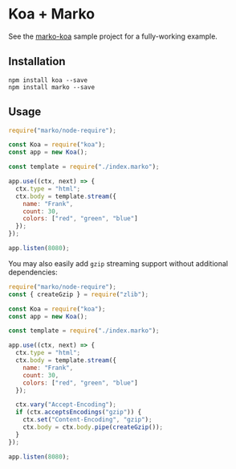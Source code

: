 # Koa + Marko

See the [marko-koa](https://github.com/marko-js/examples/tree/master/examples/koa) sample
project for a fully-working example.

## Installation

    npm install koa --save
    npm install marko --save

## Usage

```javascript
require("marko/node-require");

const Koa = require("koa");
const app = new Koa();

const template = require("./index.marko");

app.use((ctx, next) => {
  ctx.type = "html";
  ctx.body = template.stream({
    name: "Frank",
    count: 30,
    colors: ["red", "green", "blue"]
  });
});

app.listen(8080);
```

You may also easily add `gzip` streaming support without additional dependencies:

```javascript
require("marko/node-require");
const { createGzip } = require("zlib");

const Koa = require("koa");
const app = new Koa();

const template = require("./index.marko");

app.use((ctx, next) => {
  ctx.type = "html";
  ctx.body = template.stream({
    name: "Frank",
    count: 30,
    colors: ["red", "green", "blue"]
  });

  ctx.vary("Accept-Encoding");
  if (ctx.acceptsEncodings("gzip")) {
    ctx.set("Content-Encoding", "gzip");
    ctx.body = ctx.body.pipe(createGzip());
  }
});

app.listen(8080);
```
